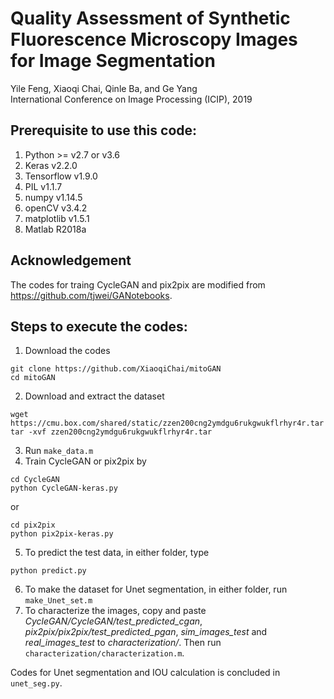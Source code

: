 # Quality Assessment of Synthetic Fluorescence Microscopy Images for Image Segmentation
Yile Feng, Xiaoqi Chai, Qinle Ba, and Ge Yang  
International Conference on Image Processing (ICIP), 2019

## Prerequisite to use this code:
1. Python >= v2.7 or v3.6
2. Keras v2.2.0
3. Tensorflow v1.9.0
4. PIL v1.1.7
5. numpy v1.14.5
6. openCV v3.4.2
7. matplotlib v1.5.1
8. Matlab R2018a

## Acknowledgement
The codes for traing CycleGAN and pix2pix are modified from https://github.com/tjwei/GANotebooks.

## Steps to execute the codes:
1. Download the codes
```
git clone https://github.com/XiaoqiChai/mitoGAN
cd mitoGAN
```
2. Download and extract the dataset 
```
wget https://cmu.box.com/shared/static/zzen200cng2ymdgu6rukgwukflrhyr4r.tar
tar -xvf zzen200cng2ymdgu6rukgwukflrhyr4r.tar
```

3. Run `make_data.m`
4. Train CycleGAN or pix2pix by 
```
cd CycleGAN
python CycleGAN-keras.py
```
or
```
cd pix2pix
python pix2pix-keras.py
```
5. To predict the test data, in either folder, type
```
python predict.py
```
6. To make the dataset for Unet segmentation, in either folder, run `make_Unet_set.m`
7. To characterize the images, copy and paste 
*CycleGAN/CycleGAN/test_predicted_cgan*, 
*pix2pix/pix2pix/test_predicted_pgan*, 
*sim_images_test* 
and *real_images_test* 
to *characterization/*. 
Then run `characterization/characterization.m`.


Codes for Unet segmentation and IOU calculation is concluded in `unet_seg.py`.
